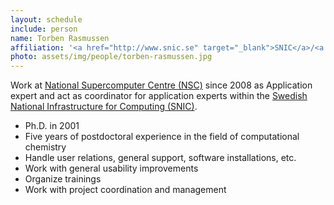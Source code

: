 ```yaml
---
layout: schedule
include: person
name: Torben Rasmussen
affiliation: '<a href="http://www.snic.se" target="_blank">SNIC</a>/<a href="https://www.nsc.liu.se/" target="_blank">NSC</a>'
photo: assets/img/people/torben-rasmussen.jpg
---
```


Work at [National Supercomputer Centre (NSC)](https://www.nsc.liu.se/) since
2008 as Application expert and act as coordinator for application experts within
the [Swedish National Infrastructure for Computing (SNIC)](http://www.snic.se).

 *   Ph.D. in 2001
 *   Five years of postdoctoral experience in the field of computational chemistry
 *   Handle user relations, general support, software installations, etc.
 *   Work with general usability improvements
 *   Organize trainings
 *   Work with project coordination and management
